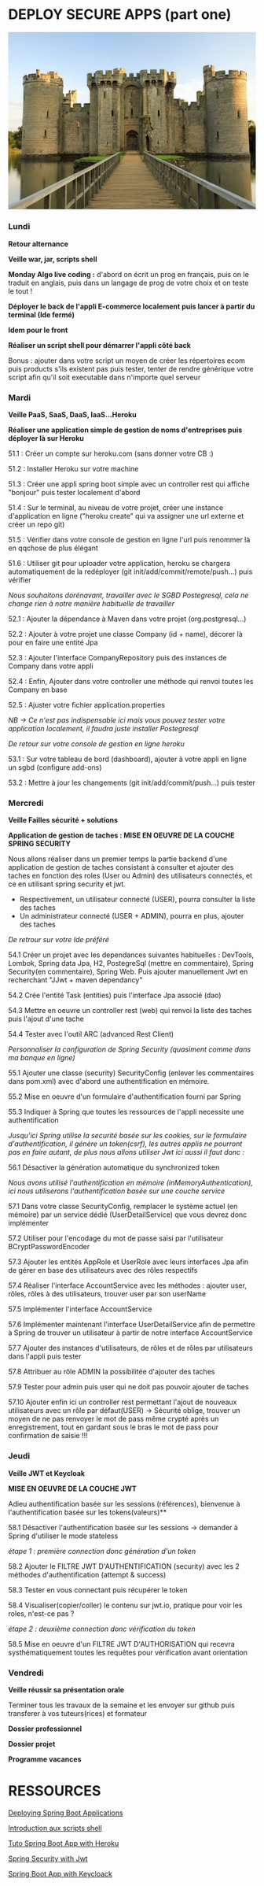 DEPLOY SECURE APPS (part one)
===
![center](/chateau.jpg)

<h3>Lundi</h3> 

**Retour alternance**

**Veille war, jar, scripts shell**
 
**Monday Algo live coding :** d'abord on écrit un prog en français, puis on le traduit en anglais, puis dans un langage de prog de votre choix et on teste le tout !	

**Déployer le back de l'appli E-commerce localement puis lancer à partir du terminal (Ide fermé)**

**Idem pour le front**

**Réaliser un script shell pour démarrer l'appli côté back**

Bonus : ajouter dans votre script un moyen de créer les répertoires ecom puis products s'ils existent pas puis tester, tenter de rendre générique votre script afin qu'il soit executable dans n'importe quel serveur

<h3>Mardi</h3> 

**Veille PaaS, SaaS, DaaS, IaaS...Heroku**

**Réaliser une application simple de gestion de noms d'entreprises puis déployer là sur Heroku**

51.1 : Créer un compte sur heroku.com (sans donner votre CB :) 

51.2 : Installer Heroku sur votre machine

51.3 : Créer une appli spring boot simple avec un controller rest qui affiche "bonjour" puis tester localement d'abord

51.4 : Sur le terminal, au niveau de votre projet, créer une instance d'application en ligne ("heroku create" qui va assigner une url externe et créer un repo git)

51.5 : Vérifier dans votre console de gestion en ligne l'url puis renommer là en qqchose de plus élégant

51.6 : Utiliser git pour uploader votre application, heroku se chargera automatiquement de la redéployer (git init/add/commit/remote/push...) puis vérifier

*Nous souhaitons dorénavant, travailler avec le SGBD Postegresql, cela ne change rien à notre manière habituelle de travailler*

52.1 : Ajouter la dépendance à Maven dans votre projet (org.postgresql...)

52.2 : Ajouter à votre projet une classe Company (id + name), décorer là pour en faire une entité Jpa

52.3 : Ajouter l'interface CompanyRepository puis des instances de Company dans votre appli

52.4 : Enfin, Ajouter dans votre controller une méthode qui renvoi toutes les Company en base

52.5 : Ajuster votre fichier application.properties

*NB -> Ce n'est pas indispensable ici mais vous pouvez tester votre application localement, il faudra juste installer Postegresql*

*De retour sur votre console de gestion en ligne heroku*

53.1 : Sur votre tableau de bord (dashboard), ajouter à votre appli en ligne un sgbd (configure add-ons)

53.2 : Mettre à jour les changements (git init/add/commit/push...) puis tester

<h3>Mercredi</h3> 

**Veille Failles sécurité + solutions**

**Application de gestion de taches : MISE EN OEUVRE DE LA COUCHE SPRING SECURITY**

Nous allons réaliser dans un premier temps la partie backend d'une application de gestion de taches consistant à consulter et ajouter des taches en fonction des roles (User ou Admin) des utilisateurs connectés, et ce en utilisant spring security et jwt.
- Respectivement, un utilisateur connecté (USER), pourra consulter la liste des taches 
- Un administrateur connecté (USER + ADMIN), pourra en plus, ajouter des taches

*De retrour sur votre Ide préféré*

54.1 Créer un projet avec les dependances suivantes habituelles : DevTools, Lombok, Spring data Jpa, H2, PostegreSql (mettre en commentaire), Spring Security(en commentaire), Spring Web. Puis ajouter manuellement Jwt en recherchant "JJwt + maven dependancy"

54.2 Crée l'entité Task (entities) puis l'interface Jpa associé (dao)

54.3 Mettre en oeuvre un controller rest (web) qui renvoi la liste des taches puis l'ajout d'une tache

54.4 Tester avec l'outil ARC (advanced Rest Client)

*Personnaliser la configuration de Spring Security (quasiment comme dans ma banque en ligne)*

55.1 Ajouter une classe (security) SecurityConfig (enlever les commentaires dans pom.xml) avec d'abord une authentification en mémoire.

55.2 Mise en oeuvre d'un formulaire d'authentification fourni par Spring 

55.3 Indiquer à Spring que toutes les ressources de l'appli necessite une authentification

*Jusqu'ici Spring utilise la securité basée sur les cookies, sur le formulaire d'authentification, il génère un token(csrf), les autres applis ne pourront pas en faire autant, de plus nous allons utiliser Jwt ici aussi il faut donc :*

56.1 Désactiver la génération automatique du synchronized token

*Nous avons utilisé l'authentification en mémoire (inMemoryAuthentication), ici nous utiliserons l'authentification basée sur une couche service*

57.1 Dans votre classe SecurityConfig, remplacer le système actuel (en mémoire) par un service dédié (UserDetailService) que vous devrez donc implémenter

57.2 Utiliser pour l'encodage du mot de passe saisi par l'utilisateur BCryptPasswordEncoder 

57.3 Ajouter les entités AppRole et UserRole avec leurs interfaces Jpa afin de gérer en base des utilisateurs avec des rôles respectifs

57.4 Réaliser l'interface AccountService avec les méthodes : ajouter user, rôles, rôles à des utilisateurs, trouver user par son userName

57.5 Implémenter l'interface AccountService

57.6 Implémenter maintenant l'interface UserDetailService afin de permettre à Spring de trouver un utilisateur à partir de notre interface AccountService

57.7 Ajouter des instances d'utilisateurs, de rôles et de rôles par utilisateurs dans l'appli puis tester 

57.8 Attribuer au rôle ADMIN la possibilitée d'ajouter des taches

57.9 Tester pour admin puis user qui ne doit pas pouvoir ajouter de taches

57.10 Ajouter enfin ici un controller rest permettant l'ajout de nouveaux utilisateurs avec un rôle par défaut(USER)
-> Sécurité oblige, trouver un moyen de ne pas renvoyer le mot de pass même crypté après un enregistrement, tout en gardant sous le bras le mot de pass pour confirmation de saisie !!!

<h3>Jeudi</h3>

**Veille JWT et Keycloak**

**MISE EN OEUVRE DE LA COUCHE JWT**

Adieu authentification basée sur les sessions (références), bienvenue à l'authentification basée sur les tokens(valeurs)**

58.1 Désactiver l'authentification basée sur les sessions -> demander à Spring d'utiliser le mode stateless

*étape 1 : première connection donc génération d'un token*

58.2 Ajouter le FILTRE JWT D'AUTHENTIFICATION (security) avec les 2 méthodes d'authentification (attempt & success)

58.3 Tester en vous connectant puis récupérer le token 

58.4 Visualiser(copier/coller) le contenu sur jwt.io, pratique pour voir les roles, n'est-ce pas ?

*étape 2 : deuxième connection donc vérification du token*

58.5 Mise en oeuvre d'un FILTRE JWT D'AUTHORISATION qui recevra systhématiquement toutes les requêtes pour vérification avant orientation


<h3>Vendredi</h3> 

**Veille réussir sa présentation orale**

Terminer tous les travaux de la semaine et les envoyer sur github puis transferer à vos tuteurs(rices) et formateur

**Dossier professionnel** 

**Dossier projet**

**Programme vacances**

RESSOURCES
===

[Deploying Spring Boot Applications](https://docs.spring.io/spring-boot/docs/current/reference/html/deployment.html)

[Introduction aux scripts shell](https://openclassrooms.com/en/courses/43538-reprenez-le-controle-a-laide-de-linux/42867-introduction-aux-scripts-shell)

[Tuto Spring Boot App with Heroku](https://www.youtube.com/watch?v=KDK5xXPJVIg)

[Spring Security with Jwt](https://youtu.be/UspQ6arrMiw)

[Spring Boot App with Keycloack](https://www.youtube.com/watch?v=0cziL__0-K8)
